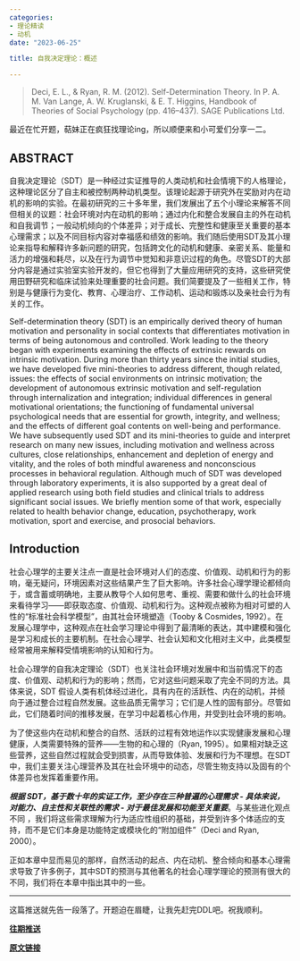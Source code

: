 ```yaml
---
categories:
- 理论精读
- 动机
date: "2023-06-25"

title: 自我决定理论：概述

---
```


> Deci, E. L., & Ryan, R. M. (2012). Self-Determination Theory. In P. A. M. Van Lange, A. W. Kruglanski, & E. T. Higgins, Handbook of Theories of Social Psychology (pp. 416–437). SAGE Publications Ltd. 

<!--more-->

最近在忙开题，萜妹正在疯狂找理论ing，所以顺便来和小可爱们分享一二。

## ABSTRACT

自我决定理论（SDT）是一种经过实证推导的人类动机和社会情境下的人格理论，这种理论区分了自主和被控制两种动机类型。该理论起源于研究外在奖励对内在动机的影响的实验。在最初研究的三十多年里，我们发展出了五个小理论来解答不同但相关的议题：社会环境对内在动机的影响；通过内化和整合发展自主的外在动机和自我调节；一般动机倾向的个体差异；对于成长、完整性和健康至关重要的基本心理需求；以及不同目标内容对幸福感和绩效的影响。我们随后使用SDT及其小理论来指导和解释许多新问题的研究，包括跨文化的动机和健康、亲密关系、能量和活力的增强和耗尽，以及在行为调节中觉知和非意识过程的角色。尽管SDT的大部分内容是通过实验室实验开发的，但它也得到了大量应用研究的支持，这些研究使用田野研究和临床试验来处理重要的社会问题。我们简要提及了一些相关工作，特别是与健康行为变化、教育、心理治疗、工作动机、运动和锻炼以及亲社会行为有关的工作。

Self-determination theory (SDT) is an empirically derived theory of human motivation and personality in social contexts that differentiates motivation in terms of being autonomous and controlled. Work leading to the theory began with experiments examining the effects of extrinsic rewards on intrinsic motivation. During more than thirty years since the initial studies, we have developed five mini-theories to address different, though related, issues: the effects of social environments on intrinsic motivation; the development of autonomous extrinsic motivation and self-regulation through internalization and integration; individual differences in general motivational orientations; the functioning of fundamental universal psychological needs that are essential for growth, integrity, and wellness; and the effects of different goal contents on well-being and performance. We have subsequently used SDT and its mini-theories to guide and interpret research on many new issues, including motivation and wellness across cultures, close relationships, enhancement and depletion of energy and vitality, and the roles of both mindful awareness and nonconscious processes in behavioral regulation. Although much of SDT was developed through laboratory experiments, it is also supported by a great deal of applied research using both field studies and clinical trials to address significant social issues. We briefly mention some of that work, especially related to health behavior change, education, psychotherapy, work motivation, sport and exercise, and prosocial behaviors.

## Introduction

社会心理学的主要关注点一直是社会环境对人们的态度、价值观、动机和行为的影响，毫无疑问，环境因素对这些结果产生了巨大影响。许多社会心理学理论都倾向于，或含蓄或明确地，主要从教导个人如何思考、重视、需要和做什么的社会环境来看待学习——即获取态度、价值观、动机和行为。这种观点被称为相对可塑的人性的“标准社会科学模型”，由其社会环境塑造（Tooby & Cosmides, 1992）。在发展心理学中，这种观点在社会学习理论中得到了最清晰的表达，其中建模和强化是学习和成长的主要机制。在社会心理学、社会认知和文化相对主义中，此类模型经常被用来解释受情境影响的认知和行为。

社会心理学的自我决定理论（SDT）也关注社会环境对发展中和当前情况下的态度、价值观、动机和行为的影响；然而，它对这些问题采取了完全不同的方法。具体来说，SDT 假设人类有机体经过进化，具有内在的活跃性、内在的动机，并倾向于通过整合过程自然发展。这些品质无需学习；它们是人性的固有部分。尽管如此，它们随着时间的推移发展，在学习中起着核心作用，并受到社会环境的影响。

为了使这些内在动机和整合的自然、活跃的过程有效地运作以实现健康发展和心理健康，人类需要特殊的营养——生物的和心理的（Ryan, 1995）。如果相对缺乏这些营养，这些自然过程就会受到损害，从而导致体验、发展和行为不理想。在SDT中，我们主要关注心理营养及其在社会环境中的动态，尽管生物支持以及固有的个体差异也发挥着重要作用。

***根据 SDT，基于数十年的实证工作，至少存在三种普遍的心理需求 - 具体来说，对能力、自主性和关联性的需求 - 对于最佳发展和功能至关重要***。与某些进化观点不同 ，我们将这些需求理解为行为适应性组织的基础，并受到许多个体适应的支持，而不是它们本身是功能特定或模块化的“附加组件”（Deci and Ryan, 2000）。

正如本章中显而易见的那样，自然活动的起点、内在动机、整合倾向和基本心理需求导致了许多例子，其中SDT的预测与其他著名的社会心理学理论的预测有很大的不同，我们将在本章中指出其中的一些。

---

这篇推送就先告一段落了。开题迫在眉睫，让我先赶完DDL吧。祝我顺利。

[**往期推送**](https://mp.weixin.qq.com/s?__biz=MzIwMDk1OTM2OQ==&mid=2247488061&idx=1&sn=263c0515643b654b4e48872ec32c1fff&chksm=96f466dba183efcd3c375c7ed27271fa935ddcbdb7f25974c3b3c60ad8da454c6e6839603f97&token=1747323943&lang=zh_CN#rd)

[**原文链接**](https://mp.weixin.qq.com/s?__biz=MzIwMDk1OTM2OQ==&mid=2247488239&idx=1&sn=fa98da0da49950b288db942f0f66565b&chksm=96f46609a183ef1f3fd64be0653f5d211447b90ff8851287ef57565e5e96734b2a583426a0f5&token=1130884878&lang=zh_CN#rd)

